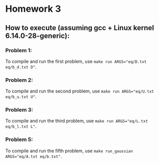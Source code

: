 # Homework 3

## How to execute (assuming gcc + Linux kernel 6.14.0-28-generic):

### Problem 1:
To compile and run the first problem, use `make run ARGS="eq/D.txt eq/b_d.txt D"`.

### Problem 2:
To compile and run the second problem, use `make run ARGS="eq/U.txt eq/b_u.txt U"`.

### Problem 3:
To compile and run the third problem, use `make run ARGS="eq/L.txt eq/b_l.txt L"`.

### Problem 5:
To compile and run the fifth problem, use `make run_gaussian ARGS="eq/A.txt eq/b.txt"`.
